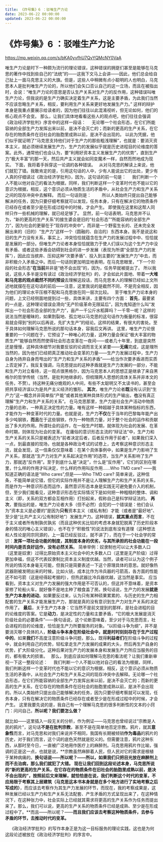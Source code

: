 ```yaml
---
title: 《炸号集》6 ：驳唯生产力论
date: 2023-06-22 00:00:00
updated: 2023-06-22 00:00:00
---
```


# 《炸号集》6 ：驳唯生产力论

https://mp.weixin.qq.com/s/bKA0yvfhU7QvYQMcNY0VaA

唯生产力论是时下一种颇为流行的理论错误，这种错误的拥趸们甚至是能够在马克思的著作中找到些自己的“法统”的——这我下文马上会讲——因此，他们总会给自己扯上一面马克思主义的大旗。但是，这些人中稍微有点小聪明的人也明白，马克思本人是批判唯生产力论的，所以他们会矢口否认自己的这一立场，而且在被指出时，会说：“唯生产力论的意思是否认生产关系对生产力的反作用，这种错误叫唯生产力论，但我说的是生产力确实决定着生产关系，这是主要矛盾，为此我们当然不应该忽略生产关系，相反，要利用生产关系来更好地发展生产力。”
这样的辩护本身是我重点要展示给读者的，因为他们往往以此混淆视听，但无论如何，他们的核心观点不会变。
那么，让我们具体地看看这些人的观点吧，他们往往会强调《政治经济学批判》序言中的这样一段话：
    无论哪一个社会形态，在它们所能容纳的全部生产力发挥出来以前，是决不会灭亡的；而新的更高的生产关系，在它存在的物质条件在旧社会的胎胞里成熟以前，是决不会出现的。
以此为凭据，他们似乎就证明了“马克思支持他们对于生产力的那些粗浅理解”，也就是：要消灭资本主义，就必须继续发展生产力，生产力的发展似乎就是历史进程目的论维度的答案。此外，通常他们也会认为，要“利用好资本主义发展生产力的优势”，直到生产力“极大丰富”的那一天，然后共产主义就会如同变魔术一样，自然而然地成为现实。
下面，我将着手拆穿这一论调的各种错误。
 
从对马克思的解读上来说，他们就犯了错。我敢肯定的是，引用这句话的人中，少有人能说出它的出处，更少有人真的仔细读过《政治经济学批判》，因为，这句话的前一句是：
    我们判断一个人不能以他对自己的看法为根据，同样，我们判断这样一个变革时代也不能以它的意识为根据，相反，这个意识必须从物质生活的矛盾中，从社会生产力和生产关系之间的现存冲突中去解释。
而后一句话则是：
        所以人类始终只提出自己能够解决的任务，因为只要仔细考察就可以发现，任务本身，只有在解决它的物质条件已经存在或者至少是在形成过程中的时候，才会产生。
即使我在这里和这帮人同样只作一些机械的理解，就已经足够了。
显然，前一句话表明，马克思并不认为，“新的更高的生产关系”的接生婆会是旧的“社会形态”“所能容纳的全部生产力”，因为社会的更替在于“现存的冲突中”，而非是一个野蛮生长的、还未完全发展出来的（旧的）“生产力”这样一个（圆融的、自洽的）东西本身。我不是说这和旧的生产力没有关系，事实上，冲突恰恰就蕴含在生产力的发展过程中中、恰恰就是发展的一部分。但唯生产力论者本身恰恰就致力于使人们误以为这个生产力中没有矛盾、或者这些矛盾会妨碍到社会的进一步发展（表现为所谓“全部生产力的发挥”），因此应当摈弃、压抑这种“次要矛盾”、投入到主要的“发展生产力”中去，而非积极介入矛盾之中。而后一句话则更加明显地表明，在马克思眼里，“下一个阶段的社会形态”**在当前**并非是“绝不会出现”的，因为，任务早就被提出了。
所以我说，这些人多半是没有读过《政治经济学批判》的，才会如此片面地、带着**一大堆和马克思的观点截然不同的预设**去理解这段话，而马克思本人的理解已经如上文所述地就摆在在这句话的前后——注意，这里我说的是截然不同，不是完全相反，因为他们的理论水平压根不配和马克思放在同一层次比较。
 
至于唯生产力论本身的问题，上文已经侧面地提到过一些，具体来讲，主要有四个方面：
**首先**，最要紧的一点是，这种理论错误会滑向“无产阶级革命无限延后”，因为鬼知道什么叫“发挥出一个社会形态全部的生产力”，亩产一千公斤水稻算吗？一千零一呢？这样的说法当然是暧昧的，如果割裂地、孤立地以马克思的这句话作为衡量的标准，很容易就会得到“别的以后再说，先扩大生产”的结论。这样的结果，有很大的害处。至于具体如何理解马克思所说的那句话本身，容我后文再讲。
这里，唯生产力论很重要的一个问题在于，它预设了一种唯心的力量，这种力量会保证“极大丰富的物质生产”能够自然而然使得社会形态变革在一夜间——或者几十年里，到底是突然还是慢慢，这种具体细节对我要反驳的论调而言无关紧要——**无痛**完成，这是理所当然的，因为他们已经把真正推动社会变革的力量——生产力发展过程中，生产力自身为扬弃自身而甩出的“生产力和生产关系的矛盾”——给当作次要矛盾进而实质上否定掉了。我反复强调，马克思提出的这种矛盾就是生产力发展的一部分，不能和生产力对立看待，这一观点很黑格尔，因为马克思本人的思想正是继承了来自黑格尔的哲学传统（当然，是批判地继承的，但梳理两人思想的具体关系并非本文的任务，不赘）。持这种无痛分娩观的人中间，有些不太聪明又不太读书的，甚至会把共享经济误以为是共产主义经济的雏形。
**其次**，唯生产力论者**既**没有认识到“生产力”这一概念并非简单指“产能”或者其他某种具体形式的生产输出，**也**没有真正理解“生产力和生产关系的关系”。
在马克思那里，生产力是社会生产活动中物质力量的总称，一种真正决定性的力量。唯有这样一种超越于具体某种指标的东西，才能作为一种变革时代的力量。也就是说，生产力**不仅**在于当年的巴黎每年能产出多少吨钢铁，**而且**在于这些钢铁，作为一种物质力量，对于整个社会的运作和贡献出了多大的作用。所谓社会的运作，在一般生产时期，就体现为社会的发展、在革命时期，则体现为社会的变革。
在庸俗的意识形态主流的“辩证法”中，生产力和生产关系的关系只是被表述为“前者决定后者，后者反作用于前者”，如果我们深入一点，到最直接的现场，也就是各种政治考试的试卷上，去考察这种意识形态主流，就会发现，这一信条仅仅意味着：在某个具体事例中，如果是生产力影响了生产关系，那就选“生产力对生产关系起决定作用”的选项，当生产关系影响了生产力，那就选“反作用”。至于到底什么是“决定”，什么是“反作用”，它们的区别在哪里，什么样的作用才叫决定，什么样的作用叫反作用……Who TMD care?
——我知道正确的语法是“Who cares”,但是——Who TMD care?
简单来说，这种信条，不能简单说它错，但它的实际作用并不是让人理解生产力和生产关系的关系，而是作为一种意识形态而运作，虽然意识形态本身是实践无可避免要介入的机制，但，至少我们能看见，这种意识形态在实际情况下是如何把一种粗糙的整体、调和主义（即，关系的双方都会互相作用）打扮起来，假称自己是科学辩证法的。
**再次**，要指出的是，唯生产力论者大多（但不必然）会犯的一个错误是：他们会认为“资本主义是必要的”是因为**只有**资本主义（或私有制）才能（或者是“最好地”、至少是“比共产主义/公有制好地”）发展生产力。这种错误，**就其重点而言**，不在于主义或者所有制孰优孰劣（而且这种优劣比较的考虑本身就犯脱离了历史阶段本身的情况的唯心主义错误），也不在于“积极性”的说法到底有没有道理（这种想法和人性论是同宗同源的，上一篇已经反驳过，就不讲了），而在于一个社会学的常识：**发挥一项社会功能的制度，其制度本身的优劣，与其所承担的社会功能在一段时间内是否良好运作，没有必然关系**。
简单举例：奴隶制也可以让大多数人口（这里是奴隶）过得比原始资本主义社会中的大多数人口（这里是无产阶级）过得更加幸福，但这不代表奴隶制比资本主义制度优越。当然，读者可以认为这个例子所说的情况本身毫无可能，但我只是简要表述一下这个原理具体的意思。就好像热武器刚被发明出来的时候，比如火铳，成本比作为冷兵器的弓箭高，各方面的性能还不如弓箭（这是经得起考据的），但热武器比冷兵器优越，这当然是事实。
应当看到，资本主义对生产力发展的强大作用是不可否认的，但这并不意味着，是资本家修了轮船火车，就好像不是地主种了粮食盖了房。换句话说，生产力的发展**就是生产力本身的进动**。如果要反过来，认为只有某种硕果累累的、与历史的生产力相配套的生产关系才能发展生产力，那就是真的没有意识到生产力对生产关系的决定作用了。
**最后**，关于生产力本身：它当然不是前文提到的那样，是社会进程的目的论维度的答案。它是**动力**，是决定性的力量和主要矛盾，“它的极大发展是消灭阶级社会的必要条件”——换句话说，这个论断意味着，至少对于马克思而言，社会进程的目的论维度，恰恰是生产力所要服务的对象。“以阶级斗争为纲”，并不是要消灭哪个具体的人，**阶级斗争本身在阶级社会中，就是时时刻刻存在于生产过程中的**。如果**我们**不高度注意阶级斗争问题，那么，既得**利益者们**在阶级斗争的过程中，就会利用自己的优势，轻松拿走生产力发展的成果的大头，然后再生产自身的优势，扩大阶级分化。这种后果对生产力的发展本身和发展生产力所应当服务的目的，都有极大的损害。
 
那么，到底应该如何理解马克思的看法呢？让我们重新审视一下这一整段论述：
    我们判断一个人不能以他对自己的看法为根据，同样，我们判断这样一个变革时代也不能以它的意识为根据，相反，这个意识必须从物质生活的矛盾中，从社会生产力和生产关系之间的现存冲突中去解释。无论哪一个社会形态，在它们所能容纳的全部生产力发挥出来以前，是决不会灭亡的；而新的更高的生产关系，在它存在的物质条件在旧社会的胎胞里成熟以前，是决不会出现的。所以人类始终只提出自己能够解决的任务，因为只要仔细考察就可以发现，任务本身，只有在解决它的物质条件已经存在或者至少是在形成过程中的时候，才会产生。
这里我要先说的是，我自己有一个理解马克思的很多判断性的文本的小窍门：问问自己，**所以呢？我们要怎么做？**

就比如——这里插入一段无关的分析，作为例证——马克思也曾经说过“宗教是人民的鸦片”，这句话**不是在批判宗教**，甚至不是在简单地否定宗教。鸦片，就其**意象性**而言，对马克思和对我们来说并不相同，我国有长期被倾销**作为毒品**的鸦片的历史，对于我们而言，这个词的底色天然就是贬义的。但需要注意，鸦片这种东西，从那时至今日，一直被广泛地用作医疗上的麻醉剂。马克思用鸦片作比喻，强调的正是这一点，也就是说，**宗教虽然麻醉着人民，但人民对它的需求是根植于某种病痛的。**换句话说——所以呢？——所以，如果我们只把目光放在麻醉剂上而不去治病，那么我们就犯了大错。
现在让我们回到这段论述本身，马克思所说的“新的更高的生产关系，在它存在的物质条件在旧社会的胎胞里成熟以前，是决不会出现的”，按照前后文来理解，就恰恰是在说，**我们判断这个时代的变革，不应局限于考察其上层建筑**（马克思这本书本身就是在多个地方进行了实地考察之后写成的）**，而应该去考察作为其生产力发展的环节，而现在，我的考察成果是，这种发展已经以生产力和生产关系无法配套、产生矛盾的方式呈现出来了，在这种情况下，在这种张力中，社会实际上已经就其需求将更高的生产关系作为任务而提出来了。那么，我们可以说，更高的生产关系的物质条件已经是成熟、至少是在形成过程中了。**而且——所以呢？——**而且我们应该去考察这种物质条件，去参与矛盾的环节，去推动时代的变革。**

    《政治经济学批判》的写作本身正是为这一目标服务的理论实践，这也是为何这段论述被放在《政治经济学批判》的序言中。
